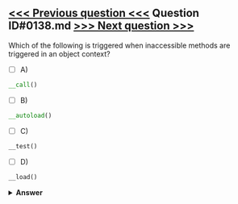 [<<< Previous question <<<](0137.md)   Question ID#0138.md   [>>> Next question >>>](0139.md)
---

Which of the following is triggered when inaccessible methods are triggered in an object context?

- [ ] A)
```php
__call()
```

- [ ] B)
```php
__autoload()
```

- [ ] C)
```php
__test()
```

- [ ] D)
```php
__load()
```


<details><summary><b>Answer</b></summary>
<p>
  Answer: <strong>A</strong>
</p>
</details>
